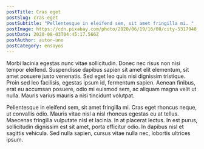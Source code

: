 ```yaml
---
postTitle: Cras eget
postSlug: cras-eget
postSubtitle: "Pellentesque in eleifend sem, sit amet fringilla mi. "
postImage: https://cdn.pixabay.com/photo/2020/06/19/16/00/city-5317948_1280.jpg
postDate: 2020-08-03T04:45:17.566Z
postAuthor: autor-uno
postCategory: ensayos
---
```

<!--StartFragment-->

Morbi lacinia egestas nunc vitae sollicitudin. Donec nec risus non nisi tempor eleifend. Suspendisse dapibus sapien sit amet elit elementum, sit amet posuere justo venenatis. Sed eget leo quis nisi dignissim tristique. Proin sed leo facilisis, egestas ipsum id, fermentum sapien. Aenean finibus, erat eu accumsan posuere, odio mi euismod sem, ac aliquam magna velit ut nulla. Mauris varius mauris a nisi tincidunt volutpat.

Pellentesque in eleifend sem, sit amet fringilla mi. Cras eget rhoncus neque, ut convallis odio. Mauris vitae nisl a nisl rhoncus egestas eu at tellus. Maecenas fringilla vulputate nisl et lacinia. In at placerat lectus. In est purus, sollicitudin dignissim est sit amet, porta efficitur odio. In dapibus nisl et sagittis vehicula. Sed nulla sapien, cursus vitae nulla nec, lobortis ultrices ipsum.

<!--EndFragment-->
